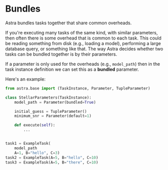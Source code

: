 # Bundles

Astra bundles tasks together that share common overheads.

If you're executing many tasks of the same kind, with similar parameters, then often there is some overhead that is common to each task.
This could be reading something from disk (e.g., loading a model), performing a large database query, or something like that.
The way Astra decides whether two tasks can be bundled together is by their parameters. 

If a parameter is only used for the overheads (e.g., `model_path`) then in the task instance definition we can set this as a **bundled** parameter. 

Here's an example:
```python
from astra.base import (TaskInstance, Parameter, TupleParameter)

class StellarParameters(TaskInstance):
    model_path = Parameter(bundled=True)

    initial_guess = TupleParameter()
    minimum_snr = Parameter(default=1)

    def execute(self):
        ...


task1 = ExampleTask(
    model_path
    A=1, B="hello", C=3)
task2 = ExampleTask(A=5, B="hello", C=10)
task3 = ExampleTask(A=5, B="there", C=10)

```